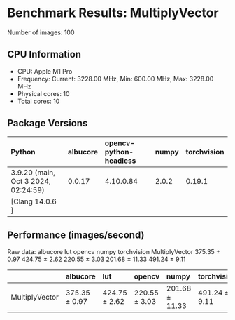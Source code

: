 # Benchmark Results: MultiplyVector

Number of images: 100

## CPU Information

- CPU: Apple M1 Pro
- Frequency: Current: 3228.00 MHz, Min: 600.00 MHz, Max: 3228.00 MHz
- Physical cores: 10
- Total cores: 10

## Package Versions

| Python                                | albucore   | opencv-python-headless   | numpy   | torchvision   |
|:--------------------------------------|:-----------|:-------------------------|:--------|:--------------|
| 3.9.20 (main, Oct  3 2024, 02:24:59)  | 0.0.17     | 4.10.0.84                | 2.0.2   | 0.19.1        |
| [Clang 14.0.6 ]                       |            |                          |         |               |

## Performance (images/second)

Raw data:
                     albucore            lut         opencv           numpy    torchvision
MultiplyVector  375.35 ± 0.97  424.75 ± 2.62  220.55 ± 3.03  201.68 ± 11.33  491.24 ± 9.11

|                | albucore      | lut           | opencv        | numpy          | torchvision   |
|:---------------|:--------------|:--------------|:--------------|:---------------|:--------------|
| MultiplyVector | 375.35 ± 0.97 | 424.75 ± 2.62 | 220.55 ± 3.03 | 201.68 ± 11.33 | 491.24 ± 9.11 |
